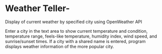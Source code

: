 # Weather Teller-
Display of current weather by specified city using OpenWeather API

Enter a city in the text area to show current temperature and condition, temperature range, feels-like temperature, humidity index, wind speed, and sunrise/sunset times. 
If a city with a shared name is entered, program displays weather information of the more popular city.
